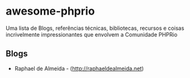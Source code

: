 # awesome-phprio
Uma lista de Blogs, referências técnicas, bibliotecas, recursos e coisas incrivelmente impressionantes que envolvem a Comunidade PHPRio

## Blogs ##
* Raphael de Almeida - (http://raphaeldealmeida.net)
